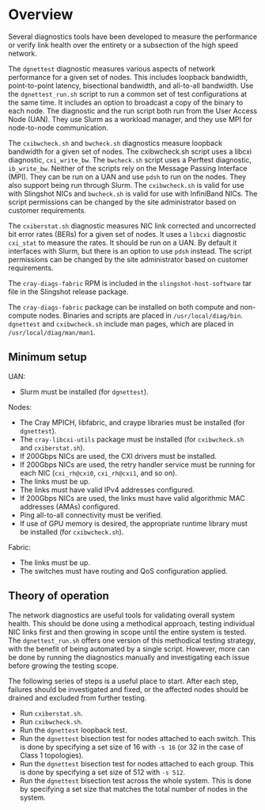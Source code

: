 # Overview

Several diagnostics tools have been developed to measure the performance or verify link health over the entirety or a subsection of the high speed network.

The `dgnettest` diagnostic measures various aspects of network performance for a given set of nodes. This includes loopback bandwidth, point-to-point latency, bisectional bandwidth, and all-to-all bandwidth. Use the `dgnettest_run.sh` script to run a common set of test configurations at the same time. It includes an option to broadcast a copy of the binary to each node. The diagnostic and the run script both run from the User Access Node (UAN). They use Slurm as a workload manager, and they use MPI for node-to-node communication.

The `cxibwcheck.sh` and `bwcheck.sh` diagnostics measure loopback bandwidth for a given set of nodes. The cxibwcheck.sh script uses a libcxi diagnostic, `cxi_write_bw`. The `bwcheck.sh` script uses a Perftest diagnostic, `ib_write_bw`. Neither of the scripts rely on the Message Passing Interface (MPI). They can be run on a UAN and use `pdsh` to run on the nodes. They also support being run through Slurm. The `cxibwcheck.sh` is valid for use with Slingshot NICs and `bwcheck.sh` is valid for use with InfiniBand NICs. The script permissions can be changed by the site administrator based on customer requirements.

The `cxiberstat.sh` diagnostic measures NIC link corrected and uncorrected bit error rates (BERs) for a given set of nodes. It uses a `libcxi` diagnostic `cxi_stat` to measure the rates. It should be run on a UAN. By default it interfaces with Slurm, but there is an option to use `pdsh` instead. The script permissions can be changed by the site administrator based on customer requirements.

The `cray-diags-fabric` RPM is included in the `slingshot-host-software` tar file in the Slingshot release package.

The `cray-diags-fabric` package can be installed on both compute and non-compute nodes. Binaries and scripts are placed in `/usr/local/diag/bin`. `dgnettest` and `cxibwcheck.sh` include man pages, which are placed in `/usr/local/diag/man/man1`.

## Minimum setup

UAN:

- Slurm must be installed (for `dgnettest`).

Nodes:

- The Cray MPICH, libfabric, and craype libraries must be installed (for `dgnettest`).
- The `cray-libcxi-utils` package must be installed (for `cxibwcheck.sh` and `cxiberstat.sh`).
- If 200Gbps NICs are used, the CXI drivers must be installed.
- If 200Gbps NICs are used, the retry handler service must be running for each NIC (`cxi_rh@cxi0`, `cxi_rh@cxi1`, and so on).
- The links must be up.
- The links must have valid IPv4 addresses configured.
- If 200Gbps NICs are used, the links must have valid algorithmic MAC addresses (AMAs) configured.
- Ping all-to-all connectivity must be verified.
- If use of GPU memory is desired, the appropriate runtime library must be installed (for `cxibwcheck.sh`).

Fabric:

- The links must be up.
- The switches must have routing and QoS configuration applied.

## Theory of operation

The network diagnostics are useful tools for validating overall system health. This should be done using a methodical approach, testing individual NIC links first and then growing in scope until the entire system is tested. The `dgnettest_run.sh` offers one version of this methodical testing strategy, with the benefit of being automated by a single script. However, more can be done by running the diagnostics manually and investigating each issue before growing the testing scope.

The following series of steps is a useful place to start. After each step, failures should be investigated and fixed, or the affected nodes should be drained and excluded from further testing.

- Run `cxiberstat.sh`.
- Run `cxibwcheck.sh`.
- Run the `dgnettest` loopback test.
- Run the `dgnettest` bisection test for nodes attached to each switch. This is done by specifying a set size of 16 with `-s 16` (or 32 in the case of Class 1 topologies).
- Run the `dgnettest` bisection test for nodes attached to each group. This is done by specifying a set size of 512 with `-s 512`.
- Run the `dgnettest` bisection test across the whole system. This is done by specifying a set size that matches the total number of nodes in the system.
